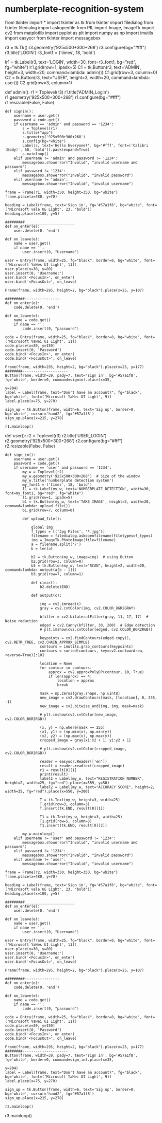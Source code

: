 # numberplate-recognition-system
from tkinter import *
import tkinter as tk
from tkinter import filedialog
from tkinter.filedialog import askopenfile
from PIL import Image, ImageTk
import cv2
from matplotlib import pyplot as plt
import numpy as np
import imutils
import easyocr
from tkinter import messagebox

r3 = tk.Tk()
r3.geometry('925x500+300+268')
r3.configure(bg="#fff")
r3.title('LOGIN')
r3_font1 = ('times', 18, 'bold')

lr1 = tk.Label(r3, text='LOGIN', width=30, font=r3_font1, bg="red", fg="white")
lr1.grid(row=1, ipadx=5)
C1 = tk.Button(r3, text='ADMIN', height=3, width=20, command=lambda: admin())
C1.grid(row=3, column=0)
C2 = tk.Button(r3, text="USER", height=3, width=20, command=lambda: user())
C2.grid(row=3, column=1)


def admin():
    r1 = Toplevel(r3)
    r1.title('ADMIN_Login')
    r1.geometry('925x500+300+268')
    r1.configure(bg="#fff")
    r1.resizable(False, False)

    def signin():
        username = user.get()
        password = code.get()
        if username == 'admin' and password == '1234':
            s = Toplevel(r1)
            s.title("app")
            s.geometry('925x500+300+268')
            s.config(bg="white")
            Label(s, text='Hello Everyone!', bg='#fff', font=('Calibri (Body)', 50, 'bold')).pack(expand=True)
            s.mainloop()
        elif username != 'admin' and password != '1234':
            messagebox.showerror("Invalid", "invalid username and password")
        elif password != '1234':
            messagebox.showerror("Invalid", "invalid password")
        elif username != 'admin':
            messagebox.showerror("Invalid", "invalid username")

    frame = Frame(r1, width=350, height=350, bg="white")
    frame.place(x=480, y=70)

    heading = Label(frame, text='Sign in', fg='#57a1f8', bg="white", font=('Microsoft vale UE Light', 23, 'bold'))
    heading.place(x=100, y=5)

    #########_______________________
    def on_enter(e):
        user.delete(0, 'end')

    def on_leave(e):
        name = user.get()
        if name == '':
            user.insert(0, "Username")

    user = Entry(frame, width=25, fg="black", border=0, bg="white", font=('Microsoft YaHes UI Light', 11))
    user.place(x=30, y=80)
    user.insert(0, 'Username:')
    user.bind('<FocusIn>', on_enter)
    user.bind('<FocusOut>', on_leave)

    Frame(frame, width=295, height=2, bg="black").place(x=25, y=107)

    #########----------------
    def on_enter(e):
        code.delete(0, 'end')

    def on_leave(e):
        name = code.get()
        if name == '':
            code.insert(0, "password")

    code = Entry(frame, width=25, fg="black", border=0, bg="white", font=('Microsoft VaHei UI Light', 11))
    code.place(x=30, y=150)
    code.insert(0, 'Password')
    code.bind('<FocusIn>', on_enter)
    code.bind('<FocusOut>', on_leave)

    Frame(frame, width=295, height=2, bg="black").place(x=25, y=177)
    ########---------------------
    Button(frame, width=39, pady=7, text='sign in', bg='#57a1f8', fg='white', border=0, command=signin).place(x=35,
                                                                                                              y=204)
    label = Label(frame, text="Don't have an account?", fg="black", bg='white', font=('Microsoft YaHei UI Light', 9))
    label.place(x=75, y=270)

    sign_up = tk.Button(frame, width=6, text='Sig up', border=0, bg='white', cursor='hand2', fg='#57a1f8')
    sign_up.place(x=215, y=270)

    r1.mainloop()


def user():
    r2 = Toplevel(r3)
    r2.title('USER_LOGIN')
    r2.geometry('925x500+300+268')
    r2.configure(bg="#fff")
    r2.resizable(False, False)

    def sign_in():
        username = user.get()
        password = code.get()
        if username == 'user' and password == '1234':
            my_w = Toplevel(r2)
            my_w.geometry('925x500+300+268')  # Size of the window
            my_w.title('numberplate detection system')
            my_font1 = ('times', 18, 'bold')
            l1 = tk.Label(my_w, text='NUMBERPLATE DETECTION', width=30, font=my_font1, bg="red", fg="white")
            l1.grid(row=1, ipadx=5)
            b1 = tk.Button(my_w, text='TAKE IMAGE', height=3, width=20, command=lambda: upload_file())
            b1.grid(row=7, column=0)

            def upload_file():

                global img
                f_types = [('Jpg Files', '*.jpg')]
                filename = filedialog.askopenfilename(filetypes=f_types)
                img = ImageTk.PhotoImage(file=filename)
                a = filename.split('/')
                b = len(a)

                b2 = tk.Button(my_w, image=img)  # using Button
                b2.grid(row=3, column=0)
                b3 = tk.Button(my_w, text="SCAN", height=2, width=20, command=lambda: output(a[b - 1]))
                b3.grid(row=7, column=1)

                def clear():
                    b2.delete(END)

                def output(c):

                    img = cv2.imread(c)
                    gray = cv2.cvtColor(img, cv2.COLOR_BGR2GRAY)

                    bfilter = cv2.bilateralFilter(gray, 11, 17, 17)  # Noise reduction
                    edged = cv2.Canny(bfilter, 30, 200)  # Edge detection
                    # plt.imshow(cv2.cvtColor(edged, cv2.COLOR_BGR2RGB))

                    keypoints = cv2.findContours(edged.copy(), cv2.RETR_TREE, cv2.CHAIN_APPROX_SIMPLE)
                    contours = imutils.grab_contours(keypoints)
                    contours = sorted(contours, key=cv2.contourArea, reverse=True)[:10]

                    location = None
                    for contour in contours:
                        approx = cv2.approxPolyDP(contour, 10, True)
                        if len(approx) == 4:
                            location = approx
                            break

                    mask = np.zeros(gray.shape, np.uint8)
                    new_image = cv2.drawContours(mask, [location], 0, 255, -1)
                    new_image = cv2.bitwise_and(img, img, mask=mask)

                    # plt.imshow(cv2.cvtColor(new_image, cv2.COLOR_BGR2RGB))

                    (x, y) = np.where(mask == 255)
                    (x1, y1) = (np.min(x), np.min(y))
                    (x2, y2) = (np.max(x), np.max(y))
                    cropped_image = gray[x1:x2 + 1, y1:y2 + 1]

                    # plt.imshow(cv2.cvtColor(cropped_image, cv2.COLOR_BGR2RGB))

                    reader = easyocr.Reader(['en'])
                    result = reader.readtext(cropped_image)
                    r1 = result[0][1]
                    print(result)
                    label1 = Label(my_w, text="REGISTRATION NUMBER", height=2, width=25, fg="red").place(x=559, y=50)
                    label2 = Label(my_w, text="ACCURACY SCORE", height=2, width=25, fg="red").place(x=550, y=200)

                    T = tk.Text(my_w, height=3, width=25)
                    T.grid(row=3, column=3)
                    T.insert(tk.END, result[0][1])

                    T1 = tk.Text(my_w, height=3, width=25)
                    T1.grid(row=5, column=3)
                    T1.insert(tk.END, result[0][2])

            my_w.mainloop()
        elif username != 'user' and password != '1234':
            messagebox.showerror("Invalid", "invalid username and password")
        elif password != '1234':
            messagebox.showerror("Invalid", "invalid password")
        elif username != 'user':
            messagebox.showerror("Invalid", "invalid username")

    frame = Frame(r2, width=350, height=350, bg="white")
    frame.place(x=480, y=70)

    heading = Label(frame, text='Sign in', fg='#57a1f8', bg="white", font=('Microsoft vale UE Light', 23, 'bold'))
    heading.place(x=100, y=5)

    #########_______________________
    def on_enter(e):
        user.delete(0, 'end')

    def on_leave(e):
        name = user.get()
        if name == '':
            user.insert(0, "Username")

    user = Entry(frame, width=25, fg="black", border=0, bg="white", font=('Microsoft YaHes UI Light', 11))
    user.place(x=30, y=80)
    user.insert(0, 'Username:')
    user.bind('<FocusIn>', on_enter)
    user.bind('<FocusOut>', on_leave)

    Frame(frame, width=295, height=2, bg="black").place(x=25, y=107)

    #########----------------
    def on_enter(e):
        code.delete(0, 'end')

    def on_leave(e):
        name = code.get()
        if name == '':
            code.insert(0, "password")

    code = Entry(frame, width=25, fg="black", border=0, bg="white", font=('Microsoft VaHei UI Light', 11))
    code.place(x=30, y=150)
    code.insert(0, 'Password')
    code.bind('<FocusIn>', on_enter)
    code.bind('<FocusOut>', on_leave)

    Frame(frame, width=295, height=2, bg="black").place(x=25, y=177)
    ########---------------------
    Button(frame, width=39, pady=7, text='sign in', bg='#57a1f8', fg='white', border=0, command=sign_in).place(x=35,
                                                                                                               y=204)
    label = Label(frame, text="Don't have an account?", fg="black", bg='white', font=('Microsoft YaHei UI Light', 9))
    label.place(x=75, y=270)

    sign_up = tk.Button(frame, width=6, text='Sig up', border=0, bg='white', cursor='hand2', fg='#57a1f8')
    sign_up.place(x=215, y=270)

    r2.mainloop()


r3.mainloop()
